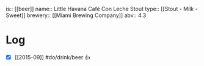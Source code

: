 is:: [[beer]]
name:: Little Havana Café Con Leche Stout
type:: [[Stout - Milk - Sweet]]
brewery:: [[Miami Brewing Company]]
abv:: 4.3

# Log
- [x] [[2015-09]] #do/drink/beer 👍
